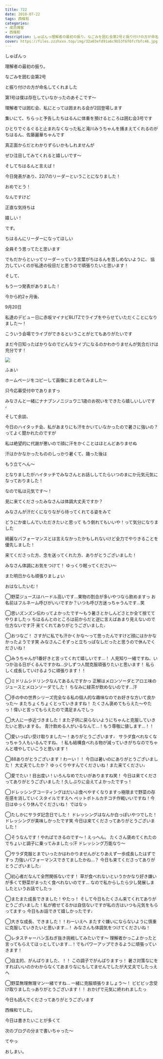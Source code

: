 ```yaml
---
title: 722
date: 2018-07-22
tags: 西條和
categories: 
- 成员博客
- 西條和
description: しゅぱんっ理解者の最初の振り。なごみを囲む会第2号と振り付けの方が命名してくれました...
cover: https://files.zzzhxxx.top/img/32a03efd91a6c9b53f6f8fcfbfc46.jpg 
---
```














しゅぱんっ














理解者の最初の振り。











なごみを囲む会第2号











と振り付けの方が命名してくれました












第1号は僕は存在していなかったのあそこです〜













理解者では囲む会、私にとっては囲まれる会が2回登場します










集いにて、ちらっと予告したちはるんに体重を預けるところは囲む会3号です











ひとりでぐるぐると止まれなくなった私と滝川みうちゃんを捕まえてくれるのがちはるん、佐藤麗華ちゃんです











真正面からだとわかりずらいかもしれませんが









ぜひ注目してみてくれると嬉しいです〜












そしてちはるんと言えば！












今日発表があり、22/7のリーダーということになりました！












おめでとう！












なんですけど











正直な気持ちは















嬉しい！











です。










ちはるんにリーダーになってほしい











全員そう思ってたと思います










でもだからといってリーダーっていう言葉がちはるんを苦しめないように、
協力していくのが私達の役目だと思うので頑張りたいと思います！










そして、









もう一つ発表がありました！












今から約2ヶ月後、












9月20日












私達のデビュー日に赤坂マイナビBLITZでライブをやらせていただくことになりました〜！










こういう会場でライブができるということがとてもありがたいです








まだ今日知ったばかりなのでどんなライブになるのかわかりませんが気合だけは充分です！















![](https://files.zzzhxxx.top/img/32a03efd91a6c9b53f6f8fcfbfc46.jpg)





ふぁい









ホームページをコピーして画像にまとめてみました〜










只今応募受付中でありますっ












みなさんと一緒にナナブンノニジュウニ1歳のお祝いをできたら嬉しいしいです♩














そして余談、









今日のハイタッチ会、私があまりにも汗をかいていなかったので暑さに強いの？ってよく聞かれたのですが









私は絶望的に代謝が悪いので顔に汗をかくことはほとんどありませぬ











汗はかかなかったもののしっかり暑くて、踊った後は



もう立てへん〜








となりましたがハイタッチでみなさんとお話ししてたらいつのまにか元気元気になっておりました！









なので私は元気です〜！









見に来てくださったみなさんは体調大丈夫ですか？









みなさんが汗だくになりながら待ってくれてる姿をみて



どうにか楽しんでいただきたいと思って
もう倒れてもいいや！って気分になりました










綺麗なパフォーマンスとは言えなかったかもしれないけど全力でやりきることを優先しました！










来てくださった方、念を送ってくれた方、ありがとうございました！









みなさん体調にお気をつけて！
ゆっくり眠ってください〜








また明日からも頑張りましょい









おはなしたいむ！




◯野菜ジュースはハードル高いです…果物の割合が多いやつなら飲めますっ
お名前はフルネーム呼びがいいですか？いつも呼び方迷っちゃうんです…笑






◯思いズンズン伝わってよかったです〜もう暑さとかしんどさとか全て捨ててやりましたっ
ちはるんとのところは前からだと逆に言えばあまり見えないので仕方ないです汗
来てくれてありがとうございました♩






◯おつなご！
さすがに私でも汗かくかな〜って思ったんですけど顔にはかかなかったようです笑
みなさんこそずっと立ちっぱなしだったと思うので休んでくださいね！





◯みうちゃんが1番好きと言ってくれて嬉しいです…！
人見知り一緒ですね、いつか治る日がくるんですかね…少しずつ人間克服頑張りたいと思います！
私らしく成長していけるように頑張ります！！






◯ミドリムシドリンクなんてあるんですかっ
正解はメロンソーダとアロエ味のジュースとメロンソーダでした！
ちなみに緑茶が飲めないのです…汗







◯手の中の世界シリーズ完全なる私の個人的な趣味なのでお好きな方いて良かった〜
またちょくちょくとっていきますね！
たくさん褒めてもらえた〜やたっ！偉いと言ってもらえたので満足まんでしっ






◯大人に一歩近づきました！また子供に戻らないようにちゃんと克服していきたいと思いまする。
青汁飲める人がいるなんて…！もう尊敬に値します…！！





◯愛いっぱい受け取りました〜！ありがとうございます♩
サラダ食べれなくなっちゃう人もいるんですね、！私も結構食べれる物が減っていきがちなのでちゃんと増やしていこうと思います！







◯88ありがとうございます！わーい！！
今日は暑いのにありがとうございました！
大丈夫でしたか？
ゆっくりやすんでくださいね！また来てください♩








◯愛でたい！目出度い！いろんなめでたいがありますね笑！
今日は来てくださってありがとうございました！久しぶりに会えてよかったですっ！







◯ドレッシングコーティングはだいぶ食べやすくなりますっ極限まで野菜の存在感を消していくスタイルですえへ
ペットボトルカチコチ作戦いいですね！今日はゆっくり休んでくださいね！
ではなっ





◯たしかにサラダ記念日でした！
ドレッシングはなんか白っぽいやつでした！ドレッシングが美味しかったです笑
今日は来てくださってありがとうございました！






◯そうなんです！やればできるのです〜！えっへん。
たくさん褒めてくれたのでちょいと調子に乗ってみましたっ汗
ドレッシング万能なり〜







◯サラダ克服とまでいったかはわかりませんがとりあえず一歩成長したはずですっ
力強いパフォーマンスできてましたかね…？
今日も来てくださってありがとうございました♩







◯初心者だなんて全然関係ないです！
草が食べれないというかかなり好き嫌いが多くて野菜がまったく食べれないのです…
なので私からしたら少し発展しましたというお話でしたっ






◯またまた成長できました！やたっ！
そして今日もたくさん来てくれてありがとうございました！私が癒せてるかは自信ないですが私の方はいつも元気をもらってますっ
今日もお話できて嬉しかったです♩







◯大きな成長、できました！！わーいえへ
またすぐ嫌いにならないように慎重に克服していきたいと思います…！
みなさんも体調気をつけてくださいね！






◯レタスチャーハン玉ねぎ抜き挑戦してみたいです〜
理解者かっこよかったと言ってもらえてほっとしています…！でもパワーアップできるように頑張っていきます！








◯自主的、がんばりました、！！
この調子でがんばりますっ！
暑さ対策なにをすればいいのかわからなくてあまりなにもしてませんでしたが大丈夫でしたっえへ





◯野菜無理無理マン一緒ですね…
一緒に克服頑張りましょう〜！
ビビビッ念受け取りましたっありがとうございます！！
おかげで元気に終われましたっ















今日も読んでくださってありがとうございます












西條和でした。











今日は書きたいことが多くて







次のブログの分まで書いちゃった〜








てやっ








おしまい。


